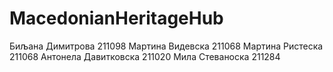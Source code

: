 # MacedonianHeritageHub

Биљана Димитрова 211098
Мартина Видевска 211068
Мартина Ристеска 211068
Антонела Давитковска 211020
Мила Стеваноска 211284

